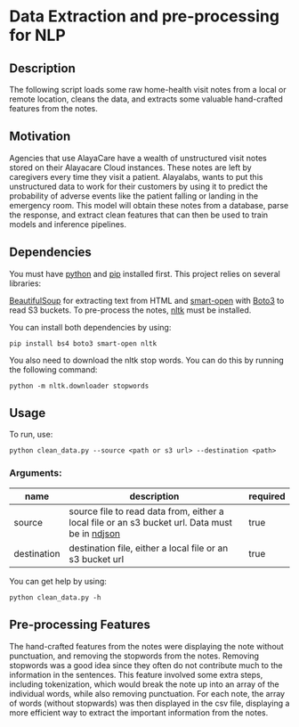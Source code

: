 # Data Extraction and pre-processing for NLP

## Description

The following script loads some raw home-health visit notes from a local or remote location, cleans the data, and extracts some valuable hand-crafted features from the notes. 

## Motivation 

Agencies that use AlayaCare have a wealth of unstructured visit notes stored on their Alayacare Cloud instances. These notes are left by caregivers every time they visit a patient. Alayalabs, wants to put this unstructured data to work for their customers by using it to predict the probability of adverse events like the patient falling or landing in the emergency room. This model will obtain these notes from a database, parse the response, and extract clean features that can then be used to train models and inference pipelines.

## Dependencies 

 You must have [python](https://www.python.org/downloads/) and [pip](https://pip.pypa.io/en/stable/installation/) installed first. This project relies on several libraries:
 
[BeautifulSoup](https://www.crummy.com/software/BeautifulSoup/bs4/doc/) for extracting text from HTML and [smart-open](https://pypi.org/project/smart-open/) with [Boto3](https://aws.amazon.com/sdk-for-python/?nc=hl&pg=gs&p=s3) to read S3 buckets. To pre-process the notes, [nltk](https://www.nltk.org/install.html) must be installed. 

You can install both dependencies by using:

```
pip install bs4 boto3 smart-open nltk
```
You also need to download the nltk stop words. You can do this by running the following command: 
```
python -m nltk.downloader stopwords
```

## Usage

To run, use: 

```
python clean_data.py --source <path or s3 url> --destination <path>
```

### Arguments:

|name|description|required|
|---|---|---|
|source|source file to read data from, either a local file or an s3 bucket url. Data must be in [ndjson](http://ndjson.org/) |true|
|destination|destination file, either a local file or an s3 bucket url|true|

You can get help by using: 

```
python clean_data.py -h
```

## Pre-processing Features

The hand-crafted features from the notes were displaying the note without punctuation, and removing the stopwords from the notes. Removing stopwords was a good idea since they often do not contribute much to the information in the sentences. This feature involved some extra steps, including tokenization, which would break the note up into an array of the individual words, while also removing punctuation. For each note, the array of words (without stopwards) was then displayed in the csv file, displaying a more efficient way to extract the important information from the notes. 
